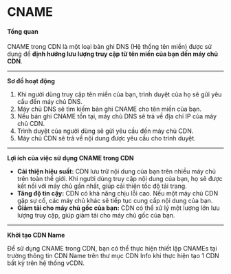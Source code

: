 # CNAME

#### Tổng quan <a href="#cname-tongquan" id="cname-tongquan"></a>

CNAME trong CDN là một loại bản ghi DNS (Hệ thống tên miền) được sử dụng để **định hướng lưu lượng truy cập từ tên miền của bạn đến máy chủ CDN**.&#x20;

***

**Sơ đồ hoạt động**

1. Khi người dùng truy cập tên miền của bạn, trình duyệt của họ sẽ gửi yêu cầu đến máy chủ DNS.
2. Máy chủ DNS sẽ tìm kiếm bản ghi CNAME cho tên miền của bạn.
3. Nếu bản ghi CNAME tồn tại, máy chủ DNS sẽ trả về địa chỉ IP của máy chủ CDN.
4. Trình duyệt của người dùng sẽ gửi yêu cầu đến máy chủ CDN.
5. Máy chủ CDN sẽ trả về nội dung được yêu cầu cho trình duyệt.

***

**Lợi ích của việc sử dụng CNAME trong CDN**

* **Cải thiện hiệu suất:** CDN lưu trữ nội dung của bạn trên nhiều máy chủ trên toàn thế giới. Khi người dùng truy cập nội dung của bạn, họ sẽ được kết nối với máy chủ gần nhất, giúp cải thiện tốc độ tải trang.
* **Tăng độ tin cậy:** CDN có khả năng chịu lỗi cao. Nếu một máy chủ CDN gặp sự cố, các máy chủ khác sẽ tiếp tục cung cấp nội dung của bạn.
* **Giảm tải cho máy chủ gốc của bạn:** CDN có thể xử lý một lượng lớn lưu lượng truy cập, giúp giảm tải cho máy chủ gốc của bạn.

***

**Khởi tạo CDN Name**

Để sử dụng CNAME trong CDN, bạn có thể thực hiện thiết lập CNAMEs tại trường thông tin CDN Name trên thư mục CDN Info khi thực hiện tạo 1 CDN bất kỳ trên hệ thống vCDN.

<figure><img src="https://docs.vngcloud.vn/download/attachments/36045464/image2021-11-17_13-51-40.png?version=1&#x26;modificationDate=1637131901000&#x26;api=v2" alt=""><figcaption></figcaption></figure>
